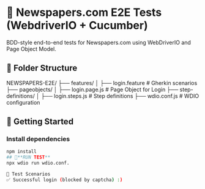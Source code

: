 # 📰 Newspapers.com E2E Tests (WebdriverIO + Cucumber)

BDD-style end-to-end tests for Newspapers.com using WebDriverIO  and Page Object Model.

## 📁 Folder Structure
NEWSPAPERS-E2E/
├── features/
│ ├── login.feature # Gherkin scenarios
├── pageobjects/
│ ├── login.page.js # Page Object for Login
├── step-definitions/
│ ├── login.steps.js # Step definitions
├── wdio.conf.js # WDIO configuration


## 🚀 Getting Started

### Install dependencies
```bash
npm install
## 🚀**RUN TEST**
npx wdio run wdio.conf.

🧪 Test Scenarios
✅ Successful login (blocked by captcha) :)
